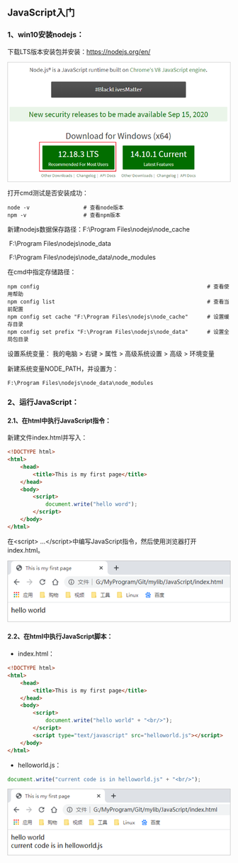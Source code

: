 ## JavaScript入门

### 1、win10安装nodejs：

下载LTS版本安装包并安装：https://nodejs.org/en/ 

<img src="pictures/javascript/01.png" style="zoom:80%" div align=center />

打开cmd测试是否安装成功：

```shell
node -v                 # 查看node版本
npm -v                  # 查看npm版本
```

新建nodejs数据保存路径：F:\Program Files\nodejs\node_cache

​                                               F:\Program Files\nodejs\node_data

​                                               F:\Program Files\nodejs\node_data\node_modules

在cmd中指定存储路径：

```shell
npm config                                                     # 查看使用帮助
npm config list                                                # 查看当前配置
npm config set cache "F:\Program Files\nodejs\node_cache"      # 设置缓存目录
npm config set prefix "F:\Program Files\nodejs\node_data"      # 设置全局包目录
```

设置系统变量： 我的电脑 > 右键 > 属性 > 高级系统设置 > 高级 > 环境变量 

新建系统变量NODE_PATH，并设置为：

```shell
F:\Program Files\nodejs\node_data\node_modules
```

### 2、运行JavaScript：

#### 2.1、在html中执行JavaScript指令：

新建文件index.html并写入：

```html
<!DOCTYPE html>
<html>
    <head>
        <title>This is my first page</title>
    </head>
    <body>
        <script>
            document.write("hello word");
        </script>
    </body>
</html>
```

在\<script> ...\</script>中编写JavaScript指令，然后使用浏览器打开index.html。

<span><div style="text-align: center">![Picture](pictures/javascript/02.png)</div></span>

#### 2.2、在html中执行JavaScript脚本：

* index.html：

```html
<!DOCTYPE html>
<html>
    <head>
        <title>This is my first page</title>
    </head>
    <body>
        <script>
            document.write("hello world" + "<br/>");
        </script>
        <script type="text/javascript" src="helloworld.js"></script>
    </body>
</html>
```

* helloworld.js：

```javascript
document.write("current code is in helloworld.js" + "<br/>");
```

<span><div style="text-align: center">![Picture](pictures/javascript/03.png)</div></span>







